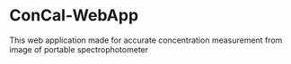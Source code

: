 # ConCal-WebApp
This web application made for accurate concentration measurement from image of portable spectrophotometer
